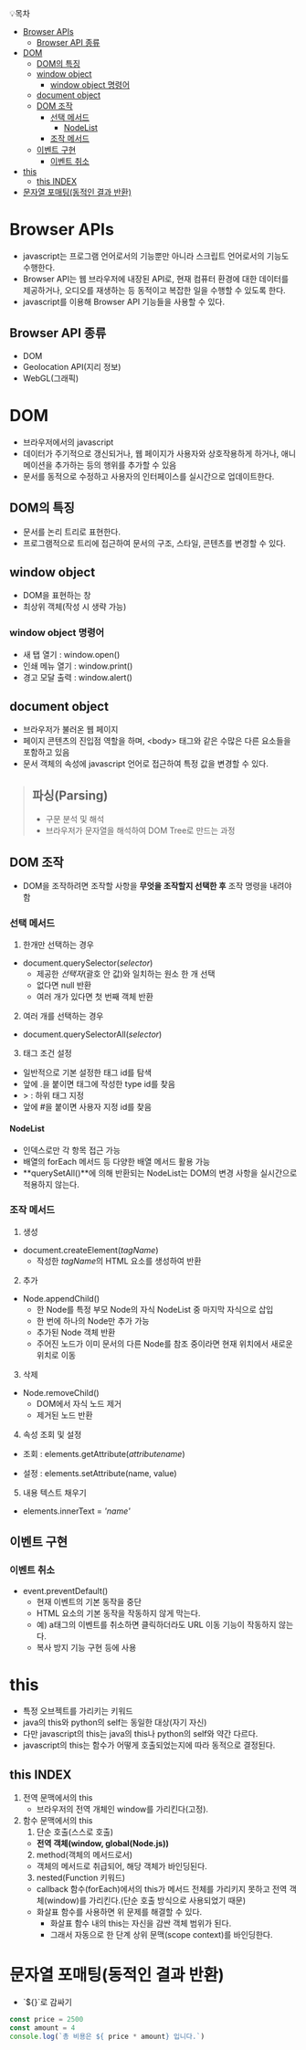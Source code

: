 💡목차

- [Browser APIs](#browser-apis)
  - [Browser API 종류](#browser-api-종류)
- [DOM](#dom)
  - [DOM의 특징](#dom의-특징)
  - [window object](#window-object)
    - [window object 명령어](#window-object-명령어)
  - [document object](#document-object)
  - [DOM 조작](#dom-조작)
    - [선택 메서드](#선택-메서드)
      - [NodeList](#nodelist)
    - [조작 메서드](#조작-메서드)
  - [이벤트 구현](#이벤트-구현)
    - [이벤트 취소](#이벤트-취소)
- [this](#this)
  - [this INDEX](#this-index)
- [문자열 포매팅(동적인 결과 반환)](#문자열-포매팅동적인-결과-반환)


# Browser APIs

- javascript는 프로그램 언어로서의 기능뿐만 아니라 스크립트 언어로서의 기능도 수행한다.
- Browser API는 웹 브라우저에 내장된 API로, 현재 컴퓨터 환경에 대한 데이터를 제공하거나, 오디오를 재생하는 등 동적이고 복잡한 일을 수행할 수 있도록 한다.
- javascript를 이용해 Browser API 기능들을 사용할 수 있다.

## Browser API 종류

- DOM
- Geolocation API(지리 정보)
- WebGL(그래픽)

# DOM

- 브라우저에서의 javascript
- 데이터가 주기적으로 갱신되거나, 웹 페이지가 사용자와 상호작용하게 하거나, 애니메이션을 추가하는 등의 행위를 추가할 수 있음
- 문서를 동적으로 수정하고 사용자의 인터페이스를 실시간으로 업데이트한다.

## DOM의 특징

- 문서를 논리 트리로 표현한다.
- 프로그램적으로 트리에 접근하여 문서의 구조, 스타일, 콘텐츠를 변경할 수 있다.


## window object

- DOM을 표현하는 창
- 최상위 객체(작성 시 생략 가능)

### window object 명령어

- 새 탭 열기 : window.open()
- 인쇄 메뉴 열기 : window.print()
- 경고 모달 출력 : window.alert()

## document object

- 브라우저가 불러온 웹 페이지
- 페이지 콘텐츠의 진입점 역할을 하며, \<body> 태그와 같은 수많은 다른 요소들을 포함하고 있음
- 문서 객체의 속성에 javascript 언어로 접근하여 특정 값을 변경할 수 있다.

> ## 파싱(Parsing)
>
> - 구문 분석 및 해석
> - 브라우저가 문자열을 해석하여 DOM Tree로 만드는 과정

## DOM 조작

- DOM을 조작하려면 조작할 사항을 **무엇을 조작할지 선택한 후** 조작 명령을 내려야 함

### 선택 메서드

1. 한개만 선택하는 경우

- document.querySelector(*selector*)
  - 제공한 *선택자*(괄호 안 값)와 일치하는 원소 한 개 선택
  - 없다면 null 반환
  - 여러 개가 있다면 첫 번째 객체 반환

2. 여러 개를 선택하는 경우

- document.querySelectorAll(*selector*)

3. 태그 조건 설정

- 일반적으로 기본 설정한 태그 id를 탐색
- 앞에 .을 붙이면 태그에 작성한 type id를 찾음
- \> : 하위 태그 지정
- 앞에 \#을 붙이면 사용자 지정 id를 찾음

#### NodeList

- 인덱스로만 각 항목 접근 가능
- 배열의 forEach 메서드 등 다양한 배열 메서드 활용 가능
- **querySetAll()**에 의해 반환되는 NodeList는 DOM의 변경 사항을 실시간으로 적용하지 않는다.

### 조작 메서드

1. 생성

- document.createElement(*tagName*)
  - 작성한 *tagName*의 HTML 요소를 생성하여 반환

2. 추가

- Node.appendChild()
  - 한 Node를 특정 부모 Node의 자식 NodeList 중 마지막 자식으로 삽입
  - 한 번에 하나의 Node만 추가 가능
  - 추가된 Node 객체 반환
  - 주어진 노드가 이미 문서의 다른 Node를 참조 중이라면 현재 위치에서 새로운 위치로 이동

3. 삭제

- Node.removeChild()
  - DOM에서 자식 노드 제거
  - 제거된 노드 반환

4. 속성 조회 및 설정

- 조회 : elements.getAttribute(*attributename*)

- 설정 : elements.setAttribute(name, value)

5. 내용 텍스트 채우기

- elements.innerText = *'name'*

## 이벤트 구현

### 이벤트 취소

- event.preventDefault()
  - 현재 이벤트의 기본 동작을 중단
  - HTML 요소의 기본 동작을 작동하지 않게 막는다.
  - 예) a태그의 이벤트를 취소하면 클릭하더라도 URL 이동 기능이 작동하지 않는다.
  - 복사 방지 기능 구현 등에 사용

# this

- 특정 오브젝트를 가리키는 키워드
- java의 this와 python의 self는 동일한 대상(자기 자신)
- 다만 javascript의 this는 java의 this나 python의 self와 약간 다르다.
- javascript의 this는 함수가 어떻게 호출되었는지에 따라 동적으로 결정된다.

## this INDEX

1. 전역 문맥에서의 this
   - 브라우저의 전역 개체인 window를 가리킨다(고정).
2. 함수 문맥에서의 this
   1. 단순 호출(스스로 호출)
   - **전역 객체(window, global(Node.js))**
   2. method(객체의 메서드로서)
   - 객체의 메서드로 취급되어, 해당 객체가 바인딩된다.
   3. nested(Function 키워드)
   - callback 함수(forEach)에서의 this가 메서드 전체를 가리키지 못하고 전역 객체(window)를 가리킨다.(단순 호출 방식으로 사용되었기 때문)
   - 화살표 함수를 사용하면 위 문제를 해결할 수 있다.
     - 화살표 함수 내의 this는 자신을 감싼 객체 범위가 된다.
     - 그래서 자동으로 한 단계 상위 문맥(scope context)를 바인딩한다.

# 문자열 포매팅(동적인 결과 반환)

- \`${}`로 감싸기

```js
const price = 2500
const amount = 4
console.log(`총 비용은 ${ price * amount} 입니다.`)
```